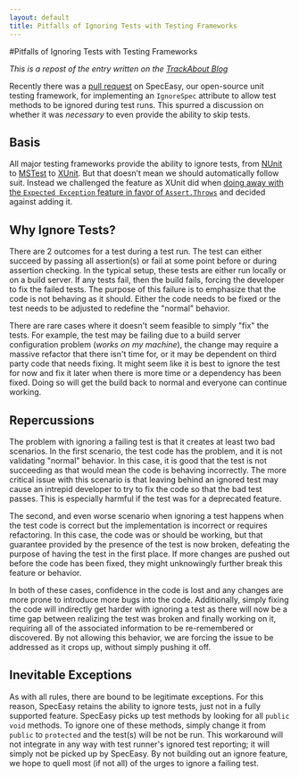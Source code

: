 ```yaml
---
layout: default
title: Pitfalls of Ignoring Tests with Testing Frameworks
---
```


#Pitfalls of Ignoring Tests with Testing Frameworks

*This is a repost of the entry written on the [TrackAbout Blog](http://blog.trackabout.com/2013/11/04/pitfalls-of-ignoring-tests-with-testing-frameworks/)*

Recently there was a [pull request](https://github.com/trackabout/speceasy/pull/14) on SpecEasy, our open-source unit testing framework, for implementing an `IgnoreSpec` attribute to allow test methods to be ignored during test runs. This spurred a discussion on whether it was *necessary* to even provide the ability to skip tests.

## Basis
All major testing frameworks provide the ability to ignore tests, from [NUnit](http://www.nunit.org/index.php?p=ignore&r=2.2.10) to [MSTest](http://msdn.microsoft.com/en-us/library/ms182457(v=vs.100).aspx) to [XUnit](http://xunit.codeplex.com/wikipage?title=HowToUse). But that doesn’t mean we should automatically follow suit. Instead we challenged the feature as XUnit did when [doing away with the `Expected Exception` feature in favor of `Assert.Throws`](http://xunit.codeplex.com/wikipage?title=Comparisons#note1) and decided against adding it. 

## Why Ignore Tests?
There are 2 outcomes for a test during a test run. The test can either succeed by passing all assertion(s) or fail at some point before or during assertion checking. In the typical setup, these tests are either run locally or on a build server. If any tests fail, then the build fails, forcing the developer to fix the failed tests. The purpose of this failure is to emphasize that the code is not behaving as it should. Either the code needs to be fixed or the test needs to be adjusted to redefine the "normal" behavior.

There are rare cases where it doesn't seem feasible to simply "fix" the tests. For example, the test may be failing due to a build server configuration problem (*works on my machine*), the change may require a massive refactor that there isn't time for, or it may be dependent on third party code that needs fixing. It might seem like it is best to ignore the test for now and fix it later when there is more time or a dependency has been fixed. Doing so will get the build back to normal and everyone can continue working.

## Repercussions
The problem with ignoring a failing test is that it creates at least two bad scenarios. In the first scenario, the test code has the problem, and it is not validating "normal" behavior. In this case, it is good that the test is not succeeding as that would mean the code is behaving incorrectly. The more critical issue with this scenario is that leaving behind an ignored test may cause an intrepid developer to try to fix the code so that the bad test passes. This is especially harmful if the test was for a deprecated feature.

The second, and even worse scenario when ignoring a test happens when the test code is correct but the implementation is incorrect or requires refactoring. In this case, the code was or should be working, but that guarantee provided by the presence of the test is now broken, defeating the purpose of having the test in the first place. If more changes are pushed out before the code has been fixed, they might unknowingly further break this feature or behavior.

In both of these cases, confidence in the code is lost and any changes are more prone to introduce more bugs into the code. Additionally, simply fixing the code will indirectly get harder with ignoring a test as there will now be a time gap between realizing the test was broken and finally working on it, requiring all of the associated information to be re-remembered or discovered. By not allowing this behavior, we are forcing the issue to be addressed as it crops up, without simply pushing it off.

## Inevitable Exceptions
As with all rules, there are bound to be legitimate exceptions. For this reason, SpecEasy retains the ability to ignore tests, just not in a fully supported feature. SpecEasy picks up test methods by looking for all `public void` methods. To ignore one of these methods, simply change it from `public` to `protected` and the test(s) will be not be run. This workaround will not integrate in any way with test runner's ignored test reporting; it will simply not be picked up by SpecEasy. By not building out an ignore feature, we hope to quell most (if not all) of the urges to ignore a failing test.